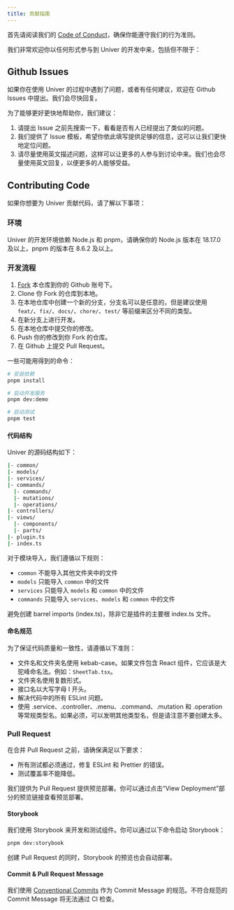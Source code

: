 ```yaml
---
title: 贡献指南
---
```


首先请阅读我们的 [Code of Conduct](https://github.com/dream-num/univer/blob/dev/CODE_OF_CONDUCT.md)，确保你能遵守我们的行为准则。

我们非常欢迎你以任何形式参与到 Univer 的开发中来，包括但不限于：

## Github Issues

如果你在使用 Univer 的过程中遇到了问题，或者有任何建议，欢迎在 Github Issues 中提出。我们会尽快回复。

为了能够更好更快地帮助你，我们建议：

1. 请提出 Issue 之前先搜索一下，看看是否有人已经提出了类似的问题。
2. 我们提供了 Issue 模板，希望你依此填写提供足够的信息，这可以让我们更快地定位问题。
3. 请尽量使用英文描述问题，这样可以让更多的人参与到讨论中来。我们也会尽量使用英文回复，以便更多的人能够受益。

## Contributing Code

如果你想要为 Univer 贡献代码，请了解以下事项：

### 环境

Univer 的开发环境依赖 Node.js 和 pnpm，请确保你的 Node.js 版本在 18.17.0 及以上，pnpm 的版本在 8.6.2 及以上。

### 开发流程

1. [Fork](https://github.com/dream-num/univer/fork) 本仓库到你的 Github 账号下。
2. Clone 你 Fork 的仓库到本地。
3. 在本地仓库中创建一个新的分支，分支名可以是任意的，但是建议使用 `feat/`、`fix/`、`docs/`、`chore/`、`test/` 等前缀来区分不同的类型。
4. 在新分支上进行开发。
5. 在本地仓库中提交你的修改。
6. Push 你的修改到你 Fork 的仓库。
7. 在 Github 上提交 Pull Request。

一些可能用得到的命令：

```bash
# 安装依赖
pnpm install

# 启动开发服务
pnpm dev:demo

# 启动测试
pnpm test
```

#### 代码结构

Univer 的源码结构如下：

```bash
|- common/
|- models/
|- services/
|- commands/
  |- commands/
  |- mutations/
  |- operations/
|- controllers/
|- views/
  |- components/
  |- parts/
|- plugin.ts
|- index.ts
```

对于模块导入，我们遵循以下规则：

- `common` 不能导入其他文件夹中的文件
- `models` 只能导入 `common` 中的文件
- `services` 只能导入 `models` 和 `common` 中的文件
- `commands` 只能导入 `services`、`models` 和 `common` 中的文件

避免创建 barrel imports (index.ts)，除非它是插件的主要根 index.ts 文件。

#### 命名规范

为了保证代码质量和一致性，请遵循以下准则：

- 文件名和文件夹名使用 kebab-case。如果文件包含 React 组件，它应该是大驼峰命名法。例如：`SheetTab.tsx`。
- 文件夹名使用复数形式。
- 接口名以大写字母 I 开头。
- 解决代码中的所有 ESLint 问题。
- 使用 .service、.controller、.menu、.command、.mutation 和 .operation 等常规类型名。如果必须，可以发明其他类型名，但是请注意不要创建太多。

### Pull Request

在合并 Pull Request 之前，请确保满足以下要求：

- 所有测试都必须通过，修复 ESLint 和 Prettier 的错误。
- 测试覆盖率不能降低。

我们提供为 Pull Request 提供预览部署。你可以通过点击“View Deployment”部分的预览链接查看预览部署。

#### Storybook

我们使用 Storybook 来开发和测试组件。你可以通过以下命令启动 Storybook：

```bash
pnpm dev:storybook
```

创建 Pull Request 的同时，Storybook 的预览也会自动部署。

#### Commit & Pull Request Message

我们使用 [Conventional Commits](https://www.conventionalcommits.org/en/v1.0.0/) 作为 Commit Message 的规范。不符合规范的 Commit Message 将无法通过 CI 检查。
